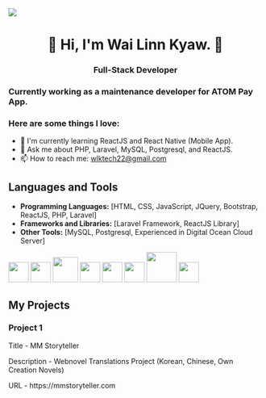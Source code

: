 <!DOCTYPE html>
  <html>
  <head>
    <title>WLK-TECH Profile</title>
  </head>
  <body>

  <img src="https://png.pngtree.com/thumb_back/fh260/background/20210906/pngtree-ai-artificial-intelligence-starry-sky-portrait-blue-technology-banner-image_804237.jpg" />
  

  <h1 align="center">👋 Hi, I'm Wai Linn Kyaw. 👋</h1>
  <h3 align="center">Full-Stack Developer</h3>
  
  ### Currently working as a maintenance developer for ATOM Pay App.
  
  ### Here are some things I love:
  - 🌱 I'm currently learning ReactJS and React Native (Mobile App).
  - 💬 Ask me about PHP, Laravel, MySQL, Postgresql, and ReactJS.
  - 📫 How to reach me: wlktech22@gmail.com
  
  ## Languages and Tools
  
  - **Programming Languages:** [HTML, CSS, JavaScript, JQuery, Bootstrap, ReactJS, PHP, Laravel]
  - **Frameworks and Libraries:** [Laravel Framework, ReactJS Library]
  - **Other Tools:** [MySQL, Postgresql, Experienced in Digital Ocean Cloud Server]
  
  <div style="display: inline:">
    <img src="https://cdn1.iconfinder.com/data/icons/programing-development-8/24/react_logo-512.png" width="40px" />
    <img src="https://www.pngitem.com/pimgs/m/206-2069866_transparent-css3-logo-png-jquery-logo-png-png.png" width="40px" />
    <img src="https://upload.wikimedia.org/wikipedia/commons/thumb/b/b2/Bootstrap_logo.svg/2560px-Bootstrap_logo.svg.png" width="50px" />
    <img src="https://upload.wikimedia.org/wikipedia/commons/thumb/6/6a/JavaScript-logo.png/800px-JavaScript-logo.png" width="40px" />
    <img src="https://upload.wikimedia.org/wikipedia/commons/thumb/2/27/PHP-logo.svg/1280px-PHP-logo.svg.png" width="40px" />
    <img src="https://static-00.iconduck.com/assets.00/laravel-icon-497x512-uwybstke.png" width="40px" />
    <img src="https://upload.wikimedia.org/wikipedia/labs/8/8e/Mysql_logo.png" width="60px" />
    <img src="https://upload.wikimedia.org/wikipedia/commons/thumb/2/29/Postgresql_elephant.svg/993px-Postgresql_elephant.svg.png" width="40px" />
  </div>

  ## My Projects
  
  ### Project 1
  <p>Title - MM Storyteller</p>
  <p>Description - Webnovel Translations Project (Korean, Chinese, Own Creation Novels)</p>
  <p>URL - https://mmstoryteller.com</p>

</body>
</html>
